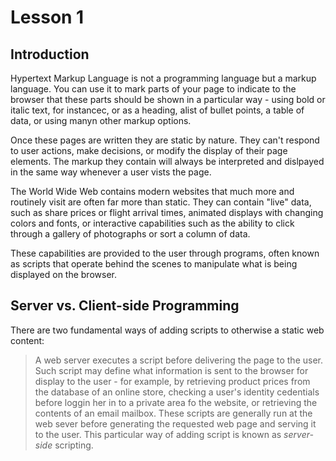 # Lesson 1

## Introduction

Hypertext Markup Language is not a programming language but a markup language.
You can use it to mark parts of your page to indicate to the browser that these
parts should be shown in a particular way - using bold or italic text, for instancec, or
as a heading, alist of bullet points, a table of data, or using manyn other markup options.

Once these pages are written they are static by nature. They can't respond to user actions,
make decisions, or modify the display of their page elements. The markup they contain will always
be interpreted and dislpayed in the same way whenever a user vists the page.

The World Wide Web contains modern websites that much more and routinely visit are often
far more than static. They can contain "live" data, such as share prices or flight arrival times,
animated displays with changing colors and fonts, or interactive capabilities such as the ability
to click through a gallery of photographs or sort a column of data.

These capabilities are provided to the user through programs, often known as scripts 
that operate behind the scenes to manipulate what is being displayed on the browser.

## Server vs. Client-side Programming

There are two fundamental ways of adding scripts to otherwise a static web content:
> A web server executes a script before delivering the page to the user. Such script may define what 
  information is sent to the browser for display to the user - for example, by retrieving product prices
  from the database of an online store, checking a user's identity cedentials before loggin her in to a private
  area fo the website, or retrieving the contents of an email mailbox.
  These scripts are generally run at the web sever before generating the requested web page and serving
  it to the user. This particular way of adding script is known as *server-side* scripting.
